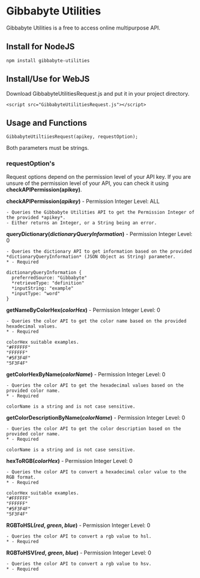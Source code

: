 # Gibbabyte Utilities
Gibbabyte Utilities is a free to access online multipurpose API.

## Install for NodeJS
```
npm install gibbabyte-utilities
```
## Install/Use for WebJS
Download GibbabyteUtilitiesRequest.js and put it in your project directory.
```
<script src="GibbabyteUtilitiesRequest.js"></script>
```

## Usage and Functions
```
GibbabyteUtiltiiesRequest(apikey, requestOption);
```
Both parameters must be strings.

### requestOption's
Request options depend on the permission level of your API key. If you are unsure of the permission level of your API, you can check it using **checkAPIPermission(apikey)**.

**checkAPIPermission(***apikey***)** - Permission Integer Level: ALL
```
- Queries the Gibbabyte Utilities API to get the Permission Integer of the provided *apikey*.
- Either returns an Integer, or a String being an error.
```
**queryDictionary(*dictionaryQueryInformation*)** - Permission Integer Level: 0
```
- Queries the dictionary API to get information based on the provided *dictionaryQueryInformation* (JSON Object as String) parameter.
* - Required

dictionaryQueryInformation {
  preferredSource: "Gibbabyte"
  *retrieveType: "definition"
  *inputString: "example"
  *inputType: "word"
}
```
**getNameByColorHex(*colorHex*)** - Permission Integer Level: 0
```
- Queries the color API to get the color name based on the provided hexadecimal values.
* - Required

colorHex suitable examples.
"#FFFFFF"
"FFFFFF"
"#5F3F4F"
"5F3F4F"
```
**getColorHexByName(*colorName*)** - Permission Integer Level: 0
```
- Queries the color API to get the hexadecimal values based on the provided color name.
* - Required

colorName is a string and is not case sensitive.
```
**getColorDescriptionByName(*colorName*)** - Permission Integer Level: 0
```
- Queries the color API to get the color description based on the provided color name.
* - Required

colorName is a string and is not case sensitive.
```
**hexToRGB(*colorHex*)** - Permission Integer Level: 0
```
- Queries the color API to convert a hexadecimal color value to the RGB format.
* - Required

colorHex suitable examples.
"#FFFFFF"
"FFFFFF"
"#5F3F4F"
"5F3F4F"
```
**RGBToHSL(*red*, *green*, *blue*)** - Permission Integer Level: 0
```
- Queries the color API to convert a rgb value to hsl.
* - Required
```
**RGBToHSV(*red*, *green*, *blue*)** - Permission Integer Level: 0
```
- Queries the color API to convert a rgb value to hsv.
* - Required
```

